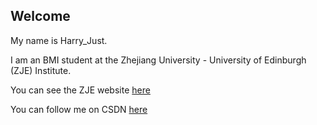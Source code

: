 ## Welcome 

My name is Harry_Just.

I am an BMI student at the Zhejiang University - University of Edinburgh (ZJE) Institute.

You can see the ZJE website [here](https://zje.zju.edu.cn/zje/main.htm) 

You can follow me on CSDN [here](https://blog.csdn.net/Harry_Just?spm=1000.2115.3001.5343)
